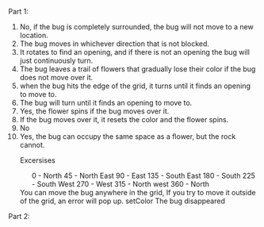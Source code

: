<!DOCTYPE html>
<html>

Part 1:
<ol>
<li>No, if the bug is completely surrounded, the bug will not move to a new location.</li>
<li>The bug moves in whichever direction that is not blocked.</li>
<li>It rotates to find an opening, and if there is not an opening the bug will just continuously turn.</li>
<li>The bug leaves a trail of flowers that gradually lose their color if the bug does not move over it.</li>
<li>when the bug hits the edge of the grid, it turns until it finds an opening to move to.</li>
<li>The bug will turn until it finds an opening to move to.</li>
<li>Yes, the flower spins if the bug moves over it.</li>
<li>If the bug moves over it, it resets the color and the flower spins.</li>
<li>No</li>
<li>Yes, the bug can occupy the same space as a flower, but the rock cannot.</li>
</ol>

<ol>
Excersises
<ol>
  0 - North
  45 - North East
  90 - East
  135 - South East
  180 - South
  225 - South West
  270 - West
  315 - North west
  360 - North
</ol>
You can move the bug anywhere in the grid, If you try to move it outside of the grid, an error will pop up.
setColor
The bug disappeared
</ol>
Part 2:

</html>

